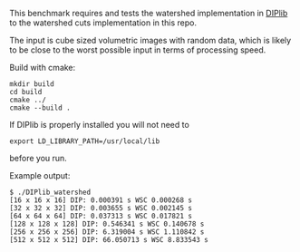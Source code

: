 This benchmark requires and tests the watershed implementation in
[DIPlib](https://github.com/DIPlib/diplib/) to the watershed cuts
implementation in this repo.

The input is cube sized volumetric images with random data, which is
likely to be close to the worst possible input in terms of processing
speed.

Build with cmake:

``` shell
mkdir build
cd build
cmake ../
cmake --build .
```

If DIPlib is properly installed you will not need to

``` shell
export LD_LIBRARY_PATH=/usr/local/lib
```

before you run.

Example output:

``` shell
$ ./DIPlib_watershed
[16 x 16 x 16] DIP: 0.000391 s WSC 0.000268 s
[32 x 32 x 32] DIP: 0.003655 s WSC 0.002145 s
[64 x 64 x 64] DIP: 0.037313 s WSC 0.017821 s
[128 x 128 x 128] DIP: 0.546341 s WSC 0.140678 s
[256 x 256 x 256] DIP: 6.319004 s WSC 1.110842 s
[512 x 512 x 512] DIP: 66.050713 s WSC 8.833543 s
```
